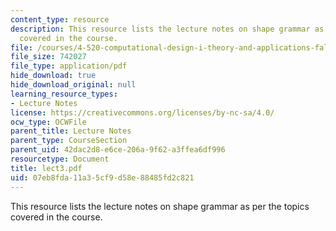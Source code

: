 ```yaml
---
content_type: resource
description: This resource lists the lecture notes on shape grammar as per the topics
  covered in the course.
file: /courses/4-520-computational-design-i-theory-and-applications-fall-2005/07eb8fda11a35cf9d58e88485fd2c821_lect3.pdf
file_size: 742027
file_type: application/pdf
hide_download: true
hide_download_original: null
learning_resource_types:
- Lecture Notes
license: https://creativecommons.org/licenses/by-nc-sa/4.0/
ocw_type: OCWFile
parent_title: Lecture Notes
parent_type: CourseSection
parent_uid: 42dac2d8-e6ce-206a-9f62-a3ffea6df996
resourcetype: Document
title: lect3.pdf
uid: 07eb8fda-11a3-5cf9-d58e-88485fd2c821
---
```

This resource lists the lecture notes on shape grammar as per the topics covered in the course.